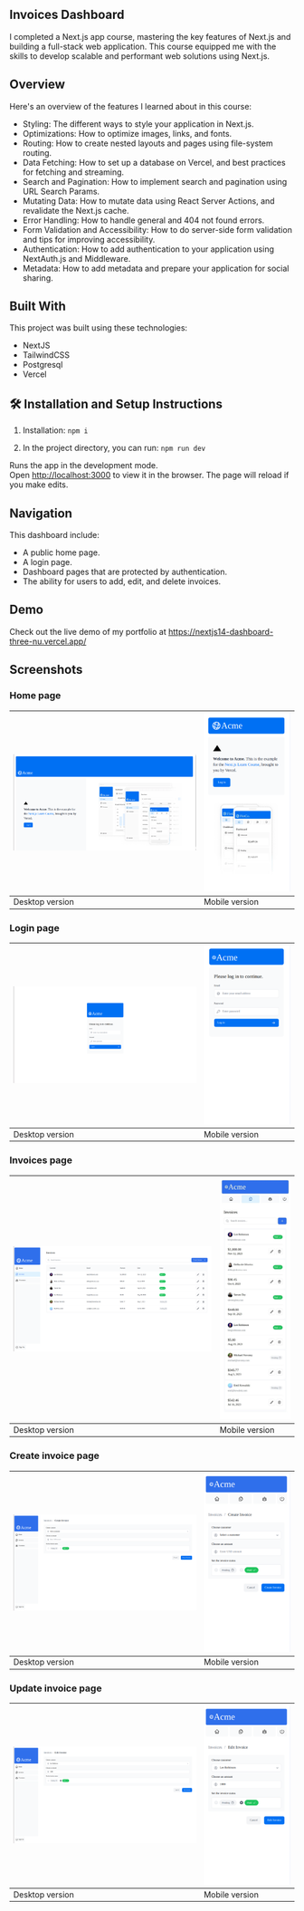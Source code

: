 ## Invoices Dashboard

I completed a Next.js app course, mastering the key features of Next.js and building a full-stack web application. This course equipped me with the skills to develop scalable and performant web solutions using Next.js.


## Overview

Here's an overview of the features I learned about in this course:

- Styling: The different ways to style your application in Next.js.
- Optimizations: How to optimize images, links, and fonts.
- Routing: How to create nested layouts and pages using file-system routing.
- Data Fetching: How to set up a database on Vercel, and best practices for fetching and streaming.
- Search and Pagination: How to implement search and pagination using URL Search Params.
- Mutating Data: How to mutate data using React Server Actions, and revalidate the Next.js cache.
- Error Handling: How to handle general and 404 not found errors.
- Form Validation and Accessibility: How to do server-side form validation and tips for improving accessibility.
- Authentication: How to add authentication to your application using NextAuth.js and Middleware.
- Metadata: How to add metadata and prepare your application for social sharing.


## Built With

This project was built using these technologies:

- NextJS 
- TailwindCSS
- Postgresql
- Vercel

## 🛠 Installation and Setup Instructions

1. Installation: `npm i`

3. In the project directory, you can run: `npm run dev`

Runs the app in the development mode.\
Open [http://localhost:3000](http://localhost:3000) to view it in the browser.
The page will reload if you make edits.

## Navigation

This dashboard include:

- A public home page.
- A login page.
- Dashboard pages that are protected by authentication.
- The ability for users to add, edit, and delete invoices.


## Demo

Check out the live demo of my portfolio at https://nextjs14-dashboard-three-nu.vercel.app/

## Screenshots

### Home page

| ![](./screens/home.png) | ![](./screens/home-mobile.png) |
| ------------------------------ | ----------------------------- |
| Desktop version                | Mobile version                |

### Login page

| ![](./screens/login.png) | ![](./screens/login-mobile.png) |
| ------------------------------ | ----------------------------- |
| Desktop version                | Mobile version                |

### Invoices page

| ![](./screens/invoices.png) | ![](./screens/invoices-mobile.jpeg) |
| ------------------------------ | ----------------------------- |
| Desktop version                | Mobile version                |

### Create invoice page

| ![](./screens/create-invoice.png) | ![](./screens/create-invoice-mobile.png) |
| ------------------------------ | ----------------------------- |
| Desktop version                | Mobile version                |

### Update invoice page

| ![](./screens/update-invoice.png) | ![](./screens/update-invoice-mobile.png) |
| ------------------------------ | ----------------------------- |
| Desktop version                | Mobile version                |



